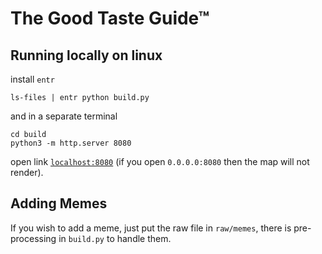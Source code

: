 # The Good Taste Guide™

## Running locally on linux

install ```entr```

```
ls-files | entr python build.py
```
and in a separate terminal
```
cd build
python3 -m http.server 8080
```
open link [```localhost:8080```](localhost:8080) (if you open ```0.0.0.0:8080``` then the map will not render).

## Adding Memes

If you wish to add a meme, just put the raw file in ```raw/memes```, there is pre-processing in ```build.py``` to handle them.
